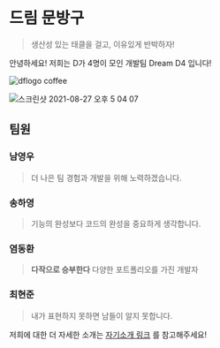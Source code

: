 # 드림 문방구
> 생산성 있는 태클을 걸고, 이유있게 반박하자!

안녕하세요! 저희는 D가 4명이 모인 개발팀 Dream D4 입니다!

![dflogo coffee](https://user-images.githubusercontent.com/20200204/128799295-5f74841b-c0da-4372-ad24-81791e979fea.png)

![스크린샷 2021-08-27 오후 5 04 07](https://user-images.githubusercontent.com/52653682/131095880-161cbe50-35e9-4c67-bb68-b6223e641a76.png)


## 팀원
### 남영우
> 더 나은 팀 경험과 개발을 위해 노력하겠습니다.

### 송하영
> 기능의 완성보다 코드의 완성을 중요하게 생각합니다.
### 염동환
> **다작으로 승부한다** 다양한 포트폴리오를 가진 개발자

### 최현준
> 내가 표현하지 못하면 남들이 알지 못합니다.

저희에 대한 더 자세한 소개는 [자기소개 링크](https://github.com/woowa-techcamp-2021/store-8/wiki/자기소개) 를 참고해주세요!
